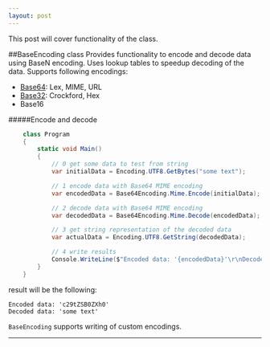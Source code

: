 ```yaml
---
layout: post
---
```


This post will cover functionality of the  class.

##BaseEncoding class
Provides functionality to encode and decode data using BaseN encoding.
Uses lookup tables to speedup decoding of the data.
Supports following encodings:

* [Base64](https://en.wikipedia.org/wiki/Base64): Lex, MIME, URL
* [Base32](https://en.wikipedia.org/wiki/Base32): Crockford, Hex
* Base16

#####Encode and decode

```C#
	class Program
	{
		static void Main()
		{
			// 0 get some data to test from string
			var initialData = Encoding.UTF8.GetBytes("some text");

			// 1 encode data with Base64 MIME encoding
			var encodedData = Base64Encoding.Mime.Encode(initialData);

			// 2 decode data with Base64 MIME encoding
			var decodedData = Base64Encoding.Mime.Decode(encodedData);

			// 3 get string representation of the decoded data
			var actualData = Encoding.UTF8.GetString(decodedData);

			// 4 write results
			Console.WriteLine($"Encoded data: '{encodedData}'\r\nDecoded data: '{actualData}'");
		}
	}

```

result will be the following:

```
Encoded data: 'c29tZSB0ZXh0'
Decoded data: 'some text'
```

``` BaseEncoding ``` supports writing of custom encodings.

----
